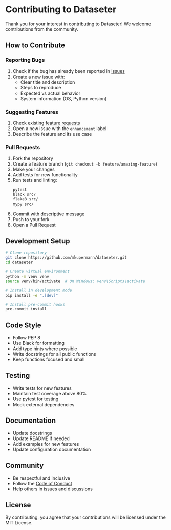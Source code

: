 # Contributing to Dataseter

Thank you for your interest in contributing to Dataseter! We welcome contributions from the community.

## How to Contribute

### Reporting Bugs

1. Check if the bug has already been reported in [Issues](https://github.com/mkupermann/dataseter/issues)
2. Create a new issue with:
   - Clear title and description
   - Steps to reproduce
   - Expected vs actual behavior
   - System information (OS, Python version)

### Suggesting Features

1. Check existing [feature requests](https://github.com/mkupermann/dataseter/issues?q=is%3Aissue+label%3Aenhancement)
2. Open a new issue with the `enhancement` label
3. Describe the feature and its use case

### Pull Requests

1. Fork the repository
2. Create a feature branch (`git checkout -b feature/amazing-feature`)
3. Make your changes
4. Add tests for new functionality
5. Run tests and linting:
   ```bash
   pytest
   black src/
   flake8 src/
   mypy src/
   ```
6. Commit with descriptive message
7. Push to your fork
8. Open a Pull Request

## Development Setup

```bash
# Clone repository
git clone https://github.com/mkupermann/dataseter.git
cd dataseter

# Create virtual environment
python -m venv venv
source venv/bin/activate  # On Windows: venv\Scripts\activate

# Install in development mode
pip install -e ".[dev]"

# Install pre-commit hooks
pre-commit install
```

## Code Style

- Follow PEP 8
- Use Black for formatting
- Add type hints where possible
- Write docstrings for all public functions
- Keep functions focused and small

## Testing

- Write tests for new features
- Maintain test coverage above 80%
- Use pytest for testing
- Mock external dependencies

## Documentation

- Update docstrings
- Update README if needed
- Add examples for new features
- Update configuration documentation

## Community

- Be respectful and inclusive
- Follow the [Code of Conduct](CODE_OF_CONDUCT.md)
- Help others in issues and discussions

## License

By contributing, you agree that your contributions will be licensed under the MIT License.